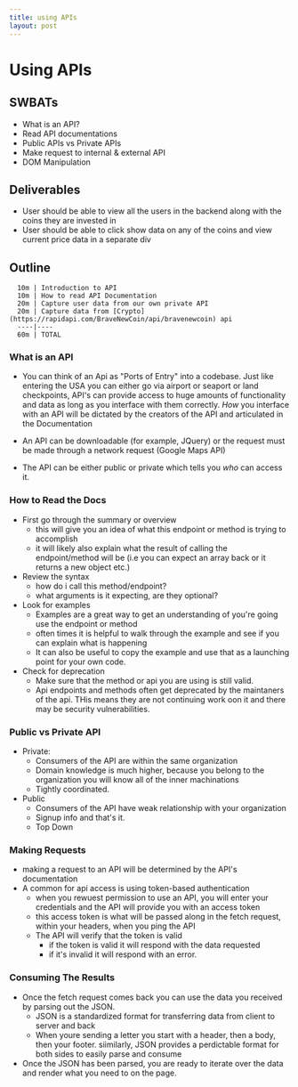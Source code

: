 ```yaml
---
title: using APIs
layout: post
---
```


# Using APIs

## SWBATs

* What is an API?
* Read API documentations
* Public APIs vs Private APIs
* Make request to internal & external API
* DOM Manipulation


## Deliverables
* User should be able to view all the users in the backend along with the coins they are invested in
* User should be able to click show data on any of the coins and view current price data in a separate div

## Outline
```text
  10m | Introduction to API
  10m | How to read API Documentation
  20m | Capture user data from our own private API
  20m | Capture data from [Crypto](https://rapidapi.com/BraveNewCoin/api/bravenewcoin) api
  ----|----
  60m | TOTAL
```

### What is an API

* You can think of an Api as "Ports of Entry" into a codebase. Just like entering the USA you can either go via airport or seaport or land checkpoints, API's can provide access to huge amounts of functionality and data as long as you interface with them correctly. _How_ you interface with an API will be dictated by the creators of the API and articulated in the Documentation

* An API can be downloadable (for example, JQuery) or the request must be made through a network request (Google Maps API)
* The API can be either public or private which tells you _who_ can access it. 

### How to Read the Docs

* First go through the summary or overview
  * this will give you an idea of what this endpoint or method is trying to accomplish
  * it will likely also explain what the result of calling the endpoint/method will be (i.e you can expect an array back or it returns a new object etc.)
* Review the syntax
  * how do i call this method/endpoint?
  * what arguments is it expecting, are they optional?
* Look for examples
  * Examples are a great way to get an understanding of you're going use the endpoint or method
  * often times it is helpful to walk through the example and see if you can explain what is happening
  * It can also be useful to copy the example and use that as a launching point for your own code.
* Check for deprecation
  * Make sure that the method or api you are using is still valid.
  * Api endpoints and methods often get deprecated by the maintaners of the api. THis means they are not continuing work oon it and there
    may be security vulnerabilities.

### Public vs Private API

* Private:
  * Consumers of the API are within the same organization
  * Domain knowledge is much higher, because you belong to the organization you will know all of the inner machinations
  * Tightly coordinated.
* Public
  * Consumers of the API have weak relationship with your organization
  * Signup info and that's it.
  * Top Down

### Making Requests

* making a request to an API will be determined by the API's documentation
* A common for api access is using token-based authentication
  * when you rewuest permission to use an API, you will enter your credentials and the API will provide you with an access token
  * this access token is what will be passed along in the fetch request, within your headers, when you ping the API
  * The API will verify that the token is valid
    * if the token is valid it will respond with the data requested
    * if it's invalid it will respond with an error.

### Consuming The Results

* Once the fetch request comes back you can use the data you received by parsing out the JSON.
  * JSON is a standardized format for transferring data from client to server and back
  * When youre sending a letter you start with a header, then a body, then your footer. siimilarly, JSON provides a perdictable format for both sides to easily parse and consume
* Once the JSON has been parsed, you are ready to iterate over the data and render what you need to on the page.

